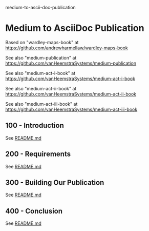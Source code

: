 medium-to-ascii-doc-publication
# Medium to AsciiDoc Publication

Based on "wardley-maps-book" at https://github.com/andrewharmellaw/wardley-maps-book

See also "medium-publication" at https://github.com/vanHeemstraSystems/medium-publication

See also "medium-act-i-book" at https://github.com/vanHeemstraSystems/medium-act-i-book

See also "medium-act-ii-book" at https://github.com/vanHeemstraSystems/medium-act-ii-book

See also "medium-act-iii-book" at https://github.com/vanHeemstraSystems/medium-act-iii-book

## 100 - Introduction

See [README.md](./100/README.md)

## 200 - Requirements

See [README.md](./200/README.md)

## 300 - Building Our Publication

See [README.md](./300/README.md)

## 400 - Conclusion

See [README.md](./400/README.md)
